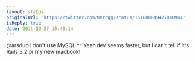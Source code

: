 ```yaml
---
layout: status
originalUrl: 'https://twitter.com/marcgg/status/151688849427410944'
isReply: true
date: 2011-12-27 15:40:14
---
```


@arsduo I don't use MySQL ^^ Yeah dev seems faster, but I can't tell if it's Rails 3.2 or my new macbook!
